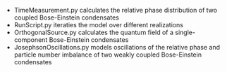 
- TimeMeasurement.py calculates the relative phase distribution of two coupled Bose-Einstein condensates
- RunScript.py iteraties the model over different realizations
- OrthogonalSource.py calculates the quantum field of a single-component Bose-Einstein condensates
- JosephsonOscillations.py models oscillations of the relative phase and particle number imbalance of two weakly coupled Bose-Einstein condensates
